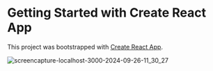 # Getting Started with Create React App

This project was bootstrapped with [Create React App](https://github.com/facebook/create-react-app).

![screencapture-localhost-3000-2024-09-26-11_30_27](https://github.com/user-attachments/assets/23df5c39-ecaa-4a4d-a221-d7eb433377ae)
